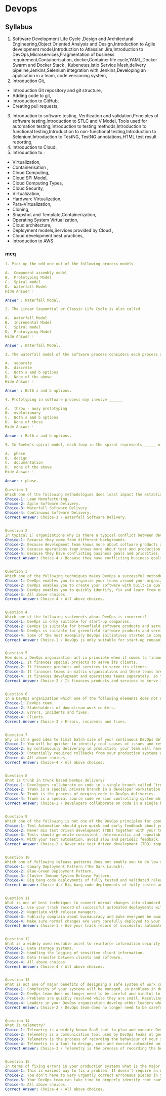 # Devops

## Syllabus

1. Software Development Life Cycle ,Design and Architectural Engineering,Object Oriented Analysis and Design,Introduction to Agile development model,Introduction to Atlassian Jira,Introduction to DevOps,Microservices,Fragmentation of business requirement,Containerisation, docker,Container life cycle,YAML,Docker Swarm and Docker Stack , Kubenetes,Istio Service Mesh,delivery pipeline,Jenkins,Selenium integration with Jenkins,Developing an application in a team, code versioning system,
2.   Introduction Git,
- Introduction Git repository and git structure,
- Adding code to git,
- Introduction to GitHub,
- Creating pull requests,
3.  Introduction to software testing, Verification and validation,Principles of software testing,Introduction to STLC and V Model, Tools used for automation testing,Introduction to testing methods,Introduction to functional testing,Introduction to non-functional testing,Introduction to Selenium,Introduction to TestNG, TestNG annotations,HTML test result reporting,
4.   Introduction to Cloud,
1.  Introduction to : 
- Virtualization,
- Containerisation ,
- Cloud Computing,
-  Cloud SPI Model,
-  Cloud Computing Types,
-  Cloud Security,
-  Virtualization, 
-  Hardware Virtualization,
-  Para-Virtualization,
-  Cloning,
-  Snapshot and Template,Containerization,
- Operating System Virtualization,
-  Cloud architecture,
-  Deployment models,Services provided by Cloud ,
-  Cloud development best practices,
-  Introduction to AWS



### mcq 
```yml
1. Pick up the odd one out of the following process models

A.  Component assembly model 
B.  Prototyping Model 
C.  Spiral model 
D.  Waterfall Model 
Hide Answer !

Answer : Waterfall Model.

2. The Linear Sequential or Classic Life Cycle is also called

A.  Waterfall Model 
B.  Incremental Model 
C.  Spiral model 
D.  Prototyping Model 
Hide Answer !

Answer : Waterfall Model.

3. The waterfall model of the software process considers each process activity as a _______ phase

A.  separate 
B.  discrete 
C.  Both a and b options 
D.  None of the above 
Hide Answer !

Answer : Both a and b options.

4. Prototyping in software process may involve ______

A.  throw - away prototyping 
B.  evolutionary 
C.  Both a and b options 
D.  None of these 
Hide Answer !

Answer : Both a and b options.

5. In Boehm’s spiral model, each loop in the spiral represents _____ of the software process

A.  phase 
B.  design 
C.  documentation 
D.  none of the above 
Hide Answer !

Answer : phase.

Question 1
Which one of the following methodologies does least impact the establishment of DevOps methodology?
Choice-1: Lean Manufacturing.
Choice-2: Agile Software Delivery.
Choice-3: Waterfall Software Delivery.
Choice-4: Continuous Software Delivery.
Correct Answer: Choice-3 / Waterfall Software Delivery.


Question 2
In typical IT organizations why is there a typical conflict between development and operations teams?
Choice-1: Because they come from different backgrounds.
Choice-2: Because development team knows more about software products and services.
Choice-3: Because operations team knows more about test and production environments.
Choice-4: Because they have conflicting business goals and priorities.
Correct Answer: Choice-4 / Because they have conflicting business goals and priorities.


Question 3
Which one of the following techniques makes DevOps a successful methodology to develop and deliver software?
Choice-1: DevOps enables you to organize your teams around your organizational mission.
Choice-2: DevOps enables you to create your software with built-in quality and monitoring.
Choice-3: DevOps enables you to quickly identify, fix and learn from errors.
Choice-4: All above choices.
Correct Answer: Choice-4 / All above choices.


Question 4
Which one of the following statements about DevOps is incorrect?
Choice-1: DevOps is only suitable for start-up companies.
Choice-2: DevOps is suitable for brownfield software products and services.
Choice-3: DevOps is suitable for greenfield software products and services.
Choice-4: Some of the most exemplary DevOps initiatives started in companies with giant and mature IT organizations.
Correct Answer: Choice-1 / DevOps is only suitable for start-up companies.


Question 5
How does a DevOps organization act in principle when it comes to financing its work?
Choice-1: It finances special projects to serve its clients.
Choice-2: It finances products and services to serve its clients.
Choice-3: It finances teams in matrix organizations and these teams are responsible for handling their own budgets.
Choice-4: It finances development and operations teams separately, so they take care of their own business.
Correct Answer: Choice-2 / It finances products and services to serve its clients.


Question 6
In a DevOps organization which one of the following elements does not directly contribute to your value stream?
Choice-1: DevOps team.
Choice-2: Stakeholders of downstream work centers.
Choice-3: Errors, incidents and fixes.
Choice-4: Clients.
Correct Answer: Choice-3 / Errors, incidents and fixes.


Question 7
Why is it a good idea to limit batch size of your continuous DevOps deliveries?
Choice-1: You will be quicker to identify root causes of issues and resolve them.
Choice-2: By continuously delivering in production, your team will have the constant pride of contributing your organizational mission.
Choice-3: Potentially required rollbacks from your production systems will be less cumbersome.
Choice-4: All above choices.
Correct Answer: Choice-4 / All above choices.


Question 8
What is trunk in trunk based DevOps delivery?
Choice-1: Developers collaborate on code in a single branch called “trunk”.
Choice-2: Trunk is a special private branch in a developer workstation.
Choice-3: Trunk is the process of merging code in DevOps deliveries.
Choice-4: Trunk is a special source code version controlling system which stores mission critical special projects of your DevOps organization.
Correct Answer: Choice-1 / Developers collaborate on code in a single branch called “trunk”.


Question 9
Which one of the following is not one of the DevOps principles for good test automation?
Choice-1: Test Automation should give quick and early feedback about your quality of work.
Choice-2: Never mix test driven development (TDD) together with your test automation approach.
Choice-3: Tests should generate consistent, deterministic and repeatable results provided same conditions for different test runs.
Choice-4: With your test automation, avoid slow and periodic feedback. What you need is fast feedback whenever you or your developer attempts to check-in code to your trunk.
Correct Answer: Choice-2 / Never mix test driven development (TDD) together with your test automation approach.


Question 10
Which one of following release patterns does not enable you to do low risk DevOps code deployments in your production systems?
Choice-1: Canary Deployment Pattern (The Dark Launch).
Choice-2: Blue-Green Deployment Pattern.
Choice-3: Cluster Immune System Release Pattern.
Choice-4: Big bang code deployments of fully tested and validated releases.
Correct Answer: Choice-4 / Big bang code deployments of fully tested and validated releases.


Question 11
What is one of best techniques to convert normal changes into standard changes?
Choice-1: Use your track record of successful automated deployments with standard changes.
Choice-2: Negotiate with release managers.
Choice-3: Publicly complain about bureaucracy and make everyone be aware of it.
Choice-4: Make sure normal changes are very carefully deployed to your production systems.
Correct Answer: Choice-1 / Use your track record of successful automated deployments with standard changes.


Question 12
What is a widely used reusable asset to reinforce information security of deliverables from your DevOps team?
Choice-1: Data storage systems.
Choice-2: Handling the logging of sensitive client information.
Choice-3: Data transfer between clients and software.
Choice-4: All above choices.
Correct Answer: Choice-4 / All above choices.


Question 13
What is not one of major benefits of designing a safe system of work culture?
Choice-1: Complexity of your systems will be managed, so problems in designs and operations will be quickly detected.
Choice-2: DevOps team does no longer need to be careful and mindful to ensure quality.
Choice-3: Problems are quickly resolved while they are small. Resolving problems will result in spontaneous construction of new organizational knowledge and experience.
Choice-4: Leaders in your DevOps organization develop other leaders who create and continuously improve safe systems of work.
Correct Answer: Choice-2 / DevOps team does no longer need to be careful and mindful to ensure quality.


Question 14
What is telemetry?
Choice-1: Telemetry is a widely known SaaS tool to plan and execute DevOps projects.
Choice-2: Telemetry is a communication tool used by DevOps teams at geographically distributed locations.
Choice-3: Telemetry is the process of recording the behaviour of your systems.
Choice-4: Telemetry is a tool to design, code and execute automated unit tests.
Correct Answer: Choice-3 / Telemetry is the process of recording the behaviour of your systems.


Question 15
In terms of fixing errors in your production systems what is the major benefit of using feature toggles embedded in configurations of your software applications?
Choice-1: This is easiest way to fix a problem. It doesn’t require an urgent code deployment.
Choice-2: You don’t have to very urgently correct erroneous pieces in your deployment.
Choice-3: Your DevOps team can take time to properly identify root cause of an issue and improve their techniques to ensure such a problem will not likely happen again in the future.
Choice-4: All above choices.
Correct Answer: Choice-4 / All above choices.

```